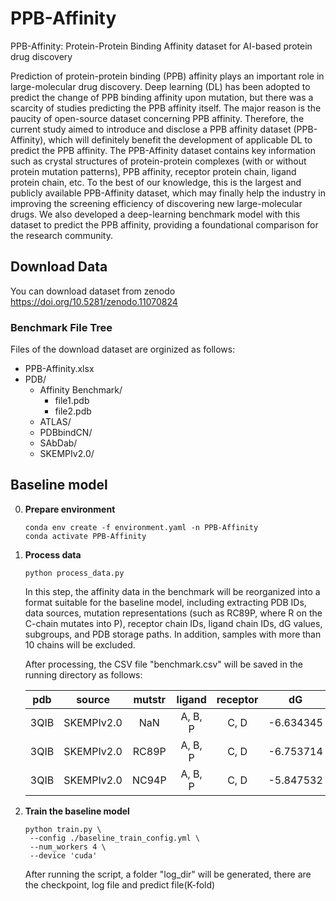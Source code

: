 # PPB-Affinity

PPB-Affinity: Protein-Protein Binding Affinity dataset for AI-based protein drug discovery

Prediction of protein-protein binding (PPB) affinity plays an important role in large-molecular drug discovery. Deep learning (DL) has been adopted to predict the change of PPB binding affinity upon mutation, but there was a scarcity of studies predicting the PPB affinity itself. The major reason is the paucity of open-source dataset concerning PPB affinity. Therefore, the current study aimed to introduce and disclose a PPB affinity dataset (PPB-Affinity), which will definitely benefit the development of applicable DL to predict the PPB affinity. The PPB-Affinity dataset contains key information such as crystal structures of protein-protein complexes (with or without protein mutation patterns), PPB affinity, receptor protein chain, ligand protein chain, etc. To the best of our knowledge, this is the largest and publicly available PPB-Affinity dataset, which may finally help the industry in improving the screening efficiency of discovering new large-molecular drugs. We also developed a deep-learning benchmark model with this dataset to predict the PPB affinity, providing a foundational comparison for the research community.

## Download Data

You can download dataset from zenodo https://doi.org/10.5281/zenodo.11070824

### Benchmark File Tree

Files of the download dataset are orginized as follows:
- PPB-Affinity.xlsx
- PDB/
  - Affinity Benchmark/
    - file1.pdb
    - file2.pdb
  - ATLAS/
  - PDBbindCN/
  - SAbDab/
  - SKEMPIv2.0/

## Baseline model

0. **Prepare environment**

   ```
   conda env create -f environment.yaml -n PPB-Affinity
   conda activate PPB-Affinity
   ```

1. **Process data**

   ```
   python process_data.py
   ```

   In this step, the affinity data in the benchmark will be reorganized into a format suitable for the baseline model, including extracting PDB IDs, data sources, mutation representations (such as RC89P, where R on the C-chain mutates into P), receptor chain IDs, ligand chain IDs, dG values, subgroups, and PDB storage paths. In addition, samples with more than 10 chains will be excluded.

   After processing, the CSV file "benchmark.csv" will be saved in the running directory as follows:

   | pdb  |   source   | mutstr | ligand  | receptor |    dG     | Subgroup |  pdb_path   |
   | :--: | :--------: | :----: | :-----: | :------: | :-------: | :------: | :---------: |
   | 3QIB | SKEMPIv2.0 |  NaN   | A, B, P |   C, D   | -6.634345 | TCR-pMHC | xxx/xxx.pdb |
   | 3QIB | SKEMPIv2.0 | RC89P  | A, B, P |   C, D   | -6.753714 | TCR-pMHC | xxx/xxx.pdb |
   | 3QIB | SKEMPIv2.0 | NC94P  | A, B, P |   C, D   | -5.847532 | TCR-pMHC | xxx/xxx.pdb |

2. **Train the baseline model**

   ```
   python train.py \
   	--config ./baseline_train_config.yml \
   	--num_workers 4 \
   	--device 'cuda'
   ```
   
   After running the script, a folder "log_dir" will be generated, there are the checkpoint, log file and predict file(K-fold)
